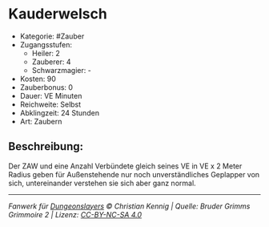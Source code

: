 # Kauderwelsch

- Kategorie: #Zauber
- Zugangsstufen:
  - Heiler: 2
  - Zauberer: 4
  - Schwarzmagier: -
- Kosten: 90
- Zauberbonus: 0
- Dauer: VE Minuten
- Reichweite: Selbst
- Abklingzeit: 24 Stunden
- Art: Zaubern

## Beschreibung:

Der ZAW und eine Anzahl Verbündete gleich seines VE in VE x 2 Meter Radius geben für Außenstehende nur noch unverständliches Geplapper von sich, untereinander verstehen sie sich aber ganz normal.

---

_Fanwerk für [Dungeonslayers](https://www.dungeonslayers.net/) © Christian Kennig | Quelle: Bruder Grimms Grimmoire 2 | Lizenz: [CC-BY-NC-SA 4.0](https://creativecommons.org/licenses/by-nc-sa/4.0/deed.de)_
